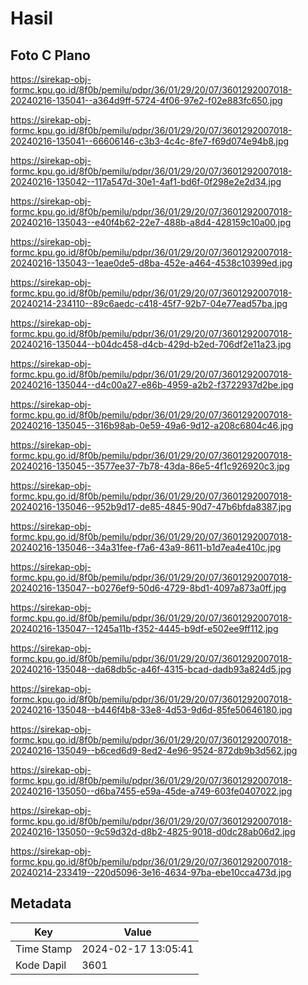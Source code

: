 # Hasil

## Foto C Plano

https://sirekap-obj-formc.kpu.go.id/8f0b/pemilu/pdpr/36/01/29/20/07/3601292007018-20240216-135041--a364d9ff-5724-4f06-97e2-f02e883fc650.jpg

https://sirekap-obj-formc.kpu.go.id/8f0b/pemilu/pdpr/36/01/29/20/07/3601292007018-20240216-135041--66606146-c3b3-4c4c-8fe7-f69d074e94b8.jpg

https://sirekap-obj-formc.kpu.go.id/8f0b/pemilu/pdpr/36/01/29/20/07/3601292007018-20240216-135042--117a547d-30e1-4af1-bd6f-0f298e2e2d34.jpg

https://sirekap-obj-formc.kpu.go.id/8f0b/pemilu/pdpr/36/01/29/20/07/3601292007018-20240216-135043--e40f4b62-22e7-488b-a8d4-428159c10a00.jpg

https://sirekap-obj-formc.kpu.go.id/8f0b/pemilu/pdpr/36/01/29/20/07/3601292007018-20240216-135043--1eae0de5-d8ba-452e-a464-4538c10399ed.jpg

https://sirekap-obj-formc.kpu.go.id/8f0b/pemilu/pdpr/36/01/29/20/07/3601292007018-20240214-234110--89c6aedc-c418-45f7-92b7-04e77ead57ba.jpg

https://sirekap-obj-formc.kpu.go.id/8f0b/pemilu/pdpr/36/01/29/20/07/3601292007018-20240216-135044--b04dc458-d4cb-429d-b2ed-706df2e11a23.jpg

https://sirekap-obj-formc.kpu.go.id/8f0b/pemilu/pdpr/36/01/29/20/07/3601292007018-20240216-135044--d4c00a27-e86b-4959-a2b2-f3722937d2be.jpg

https://sirekap-obj-formc.kpu.go.id/8f0b/pemilu/pdpr/36/01/29/20/07/3601292007018-20240216-135045--316b98ab-0e59-49a6-9d12-a208c6804c46.jpg

https://sirekap-obj-formc.kpu.go.id/8f0b/pemilu/pdpr/36/01/29/20/07/3601292007018-20240216-135045--3577ee37-7b78-43da-86e5-4f1c926920c3.jpg

https://sirekap-obj-formc.kpu.go.id/8f0b/pemilu/pdpr/36/01/29/20/07/3601292007018-20240216-135046--952b9d17-de85-4845-90d7-47b6bfda8387.jpg

https://sirekap-obj-formc.kpu.go.id/8f0b/pemilu/pdpr/36/01/29/20/07/3601292007018-20240216-135046--34a31fee-f7a6-43a9-8611-b1d7ea4e410c.jpg

https://sirekap-obj-formc.kpu.go.id/8f0b/pemilu/pdpr/36/01/29/20/07/3601292007018-20240216-135047--b0276ef9-50d6-4729-8bd1-4097a873a0ff.jpg

https://sirekap-obj-formc.kpu.go.id/8f0b/pemilu/pdpr/36/01/29/20/07/3601292007018-20240216-135047--1245a11b-f352-4445-b9df-e502ee9ff112.jpg

https://sirekap-obj-formc.kpu.go.id/8f0b/pemilu/pdpr/36/01/29/20/07/3601292007018-20240216-135048--da68db5c-a46f-4315-bcad-dadb93a824d5.jpg

https://sirekap-obj-formc.kpu.go.id/8f0b/pemilu/pdpr/36/01/29/20/07/3601292007018-20240216-135048--b446f4b8-33e8-4d53-9d6d-85fe50646180.jpg

https://sirekap-obj-formc.kpu.go.id/8f0b/pemilu/pdpr/36/01/29/20/07/3601292007018-20240216-135049--b6ced6d9-8ed2-4e96-9524-872db9b3d562.jpg

https://sirekap-obj-formc.kpu.go.id/8f0b/pemilu/pdpr/36/01/29/20/07/3601292007018-20240216-135050--d6ba7455-e59a-45de-a749-603fe0407022.jpg

https://sirekap-obj-formc.kpu.go.id/8f0b/pemilu/pdpr/36/01/29/20/07/3601292007018-20240216-135050--9c59d32d-d8b2-4825-9018-d0dc28ab06d2.jpg

https://sirekap-obj-formc.kpu.go.id/8f0b/pemilu/pdpr/36/01/29/20/07/3601292007018-20240214-233419--220d5096-3e16-4634-97ba-ebe10cca473d.jpg


## Metadata

| Key        | Value               |
| ---------- | ------------------- |
| Time Stamp | 2024-02-17 13:05:41 |
| Kode Dapil | 3601                |



